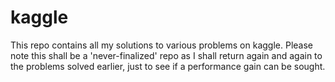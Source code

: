 # kaggle

This repo contains all my solutions to various problems on kaggle. Please note this shall be a 'never-finalized' repo as I shall return again and again to the problems solved earlier, just to see if a performance gain can be sought.